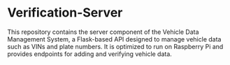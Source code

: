 # Verification-Server
This repository contains the server component of the Vehicle Data Management System, a Flask-based API designed to manage vehicle data such as VINs and plate numbers. It is optimized to run on Raspberry Pi and provides endpoints for adding and verifying vehicle data.
